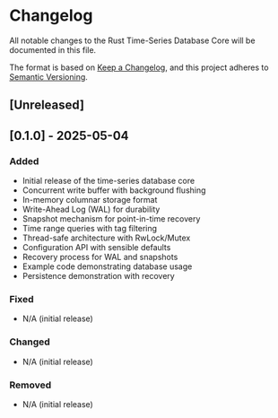 # Changelog

All notable changes to the Rust Time-Series Database Core will be documented in this file.

The format is based on [Keep a Changelog](https://keepachangelog.com/en/1.0.0/),
and this project adheres to [Semantic Versioning](https://semver.org/spec/v2.0.0.html).

## [Unreleased]

## [0.1.0] - 2025-05-04

### Added
- Initial release of the time-series database core
- Concurrent write buffer with background flushing
- In-memory columnar storage format
- Write-Ahead Log (WAL) for durability
- Snapshot mechanism for point-in-time recovery
- Time range queries with tag filtering
- Thread-safe architecture with RwLock/Mutex
- Configuration API with sensible defaults
- Recovery process for WAL and snapshots
- Example code demonstrating database usage
- Persistence demonstration with recovery

### Fixed
- N/A (initial release)

### Changed
- N/A (initial release)

### Removed
- N/A (initial release) 